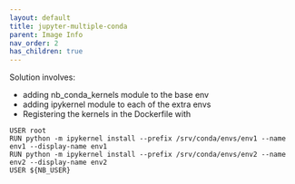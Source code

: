 ```yaml
---
layout: default
title: jupyter-multiple-conda
parent: Image Info
nav_order: 2
has_children: true
---
```

Solution involves:

* adding nb_conda_kernels module to the base env
* adding ipykernel module to each of the extra envs
* Registering the kernels in the Dockerfile with

```
USER root
RUN python -m ipykernel install --prefix /srv/conda/envs/env1 --name env1 --display-name env1
RUN python -m ipykernel install --prefix /srv/conda/envs/env2 --name env2 --display-name env2
USER ${NB_USER}
```
